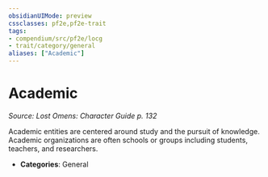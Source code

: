 ```yaml
---
obsidianUIMode: preview
cssclasses: pf2e,pf2e-trait
tags:
- compendium/src/pf2e/locg
- trait/category/general
aliases: ["Academic"]
---
```

# Academic  
*Source: Lost Omens: Character Guide p. 132*  

Academic entities are centered around study and the pursuit of knowledge. Academic organizations are often schools or groups including students, teachers, and researchers.

- **Categories**: General